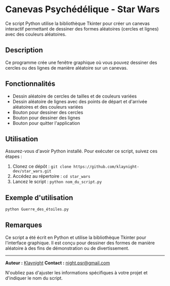 # Canevas Psychédélique - Star Wars

Ce script Python utilise la bibliothèque Tkinter pour créer un canevas interactif permettant de dessiner des formes aléatoires (cercles et lignes) avec des couleurs aléatoires.

## Description

Ce programme crée une fenêtre graphique où vous pouvez dessiner des cercles ou des lignes de manière aléatoire sur un canevas.

## Fonctionnalités

- Dessin aléatoire de cercles de tailles et de couleurs variées
- Dessin aléatoire de lignes avec des points de départ et d'arrivée aléatoires et des couleurs variées
- Bouton pour dessiner des cercles
- Bouton pour dessiner des lignes
- Bouton pour quitter l'application

## Utilisation

Assurez-vous d'avoir Python installé. Pour exécuter ce script, suivez ces étapes :

1. Clonez ce dépôt : `git clone https://github.com/klaynight-dev/star_wars.git`
2. Accédez au répertoire : `cd star_wars`
3. Lancez le script : `python nom_du_script.py`

## Exemple d'utilisation

```bash
python Guerre_des_étoiles.py
```

## Remarques

Ce script a été écrit en Python et utilise la bibliothèque Tkinter pour l'interface graphique. Il est conçu pour dessiner des formes de manière aléatoire à des fins de démonstration ou de divertissement.

---

**Auteur :** [Klaynight](https://github.com/klaynight-dev)
**Contact :** [night.psr@gmail.com](mailto:night.psr@gmail.com)

N'oubliez pas d'ajuster les informations spécifiques à votre projet et d'indiquer le nom du script.
